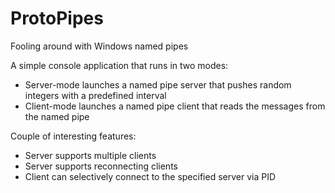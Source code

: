 # ProtoPipes
Fooling around with Windows named pipes

A simple console application that runs in two modes:
* Server-mode launches a named pipe server that pushes random integers with a predefined interval
* Client-mode launches a named pipe client that reads the messages from the named pipe

Couple of interesting features:
* Server supports multiple clients
* Server supports reconnecting clients
* Client can selectively connect to the specified server via PID
